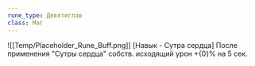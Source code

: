 ```yaml
---
rune_type: Девятиглав
class: Маг
---
```

![[Temp/Placeholder_Rune_Buff.png]]
[Навык - Сутра сердца] После применения "Сутры сердца" собств. исходящий урон +{0}% на 5 сек.
